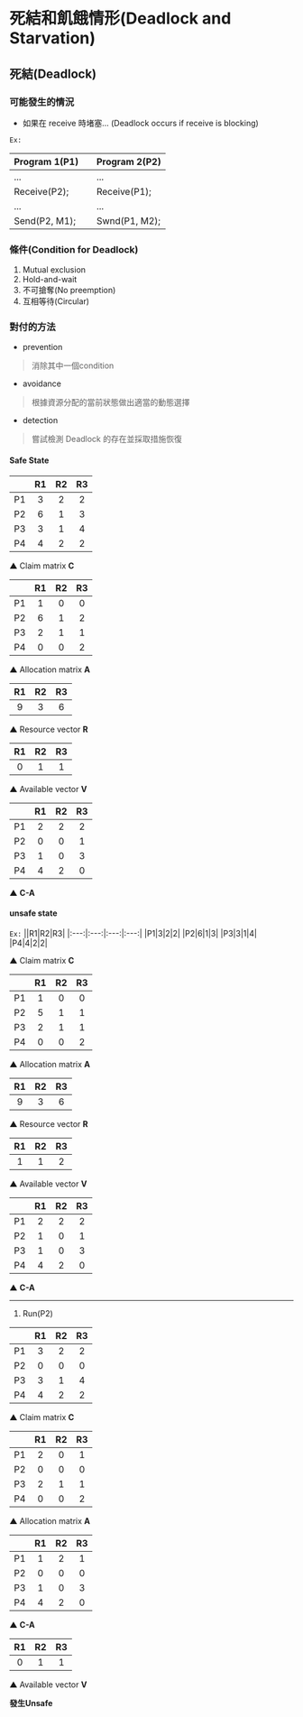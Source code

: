# 死結和飢餓情形(Deadlock and Starvation)

## 死結(Deadlock)
### 可能發生的情況
* 如果在 receive  時堵塞... (Deadlock occurs if receive is blocking)

`Ex:`
 
|Program 1(P1)| |Program 2(P2)|
|:---|---|:---|
|...| |...|
|Receive(P2);| |Receive(P1);|
|...| |...|
|Send(P2, M1);| |Swnd(P1, M2);|

### 條件(Condition for Deadlock)
1. Mutual exclusion
2. Hold-and-wait
3. 不可搶奪(No preemption)
4. 互相等待(Circular)

### 對付的方法
* prevention
> 消除其中一個condition
* avoidance
> 根據資源分配的當前狀態做出適當的動態選擇
* detection
> 嘗試檢測 Deadlock 的存在並採取措施恢復


#### Safe State

||R1|R2|R3|
|:---:|:---:|:---:|:---:|
|P1|3|2|2|
|P2|6|1|3|
|P3|3|1|4|
|P4|4|2|2|

▲ Claim matrix **C**


||R1|R2|R3|
|:---:|:---:|:---:|:---:|
|P1|1|0|0|
|P2|6|1|2|
|P3|2|1|1|
|P4|0|0|2|

▲ Allocation matrix **A**


|R1|R2|R3|
|:---:|:---:|:---:|
|9|3|6|

▲ Resource vector **R**


|R1|R2|R3|
|:---:|:---:|:---:|
|0|1|1|

▲ Available vector **V**


||R1|R2|R3|
|:---:|:---:|:---:|:---:|
|P1|2|2|2|
|P2|0|0|1|
|P3|1|0|3|
|P4|4|2|0|

▲ **C-A**


#### unsafe state
`Ex:`
||R1|R2|R3|
|:---:|:---:|:---:|:---:|
|P1|3|2|2|
|P2|6|1|3|
|P3|3|1|4|
|P4|4|2|2|

▲ Claim matrix **C**


||R1|R2|R3|
|:---:|:---:|:---:|:---:|
|P1|1|0|0|
|P2|5|1|1|
|P3|2|1|1|
|P4|0|0|2|

▲ Allocation matrix **A**


|R1|R2|R3|
|:---:|:---:|:---:|
|9|3|6|

▲ Resource vector **R**


|R1|R2|R3|
|:---:|:---:|:---:|
|1|1|2|

▲ Available vector **V**


||R1|R2|R3|
|:---:|:---:|:---:|:---:|
|P1|2|2|2|
|P2|1|0|1|
|P3|1|0|3|
|P4|4|2|0|

▲ **C-A**

***

1. Run(P2)

||R1|R2|R3|
|:---:|:---:|:---:|:---:|
|P1|3|2|2|
|P2|0|0|0|
|P3|3|1|4|
|P4|4|2|2|

▲ Claim matrix **C**

||R1|R2|R3|
|:---:|:---:|:---:|:---:|
|P1|2|0|1|
|P2|0|0|0|
|P3|2|1|1|
|P4|0|0|2|

▲ Allocation matrix **A**

||R1|R2|R3|
|:---:|:---:|:---:|:---:|
|P1|1|2|1|
|P2|0|0|0|
|P3|1|0|3|
|P4|4|2|0|

▲ **C-A**

|R1|R2|R3|
|:---:|:---:|:---:|
|0|1|1|

▲ Available vector **V**

**發生Unsafe**
